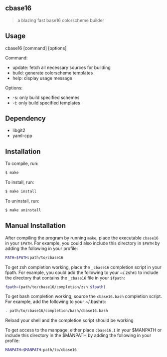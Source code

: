 ## cbase16

> a blazing fast base16 colorscheme builder

## Usage

cbase16 \[command\] \[options\]

Command:

- update: fetch all necessary sources for building
- build: generate colorscheme templates
- help: display usage message

Options:

- -s: only build specified schemes
- -t: only build specified templates

## Dependency

- libgit2
- yaml-cpp

## Installation

To compile, run:

``` sh
$ make
```

To install, run:

``` sh
$ make install
```

To uninstall, run:

``` sh
$ make uninstall
```

## Manual Installation

After compiling the program by running `make`, place the executable `cbase16`
in your `$PATH`. For example, you could also include this directory in `$PATH` by
adding the following in your profile:

``` sh
PATH=$PATH:path/to/cbase16
```

To get zsh completion working, place the `_cbase16` completion script in your
fpath. For example, you could add the following to your ~/.zshrc to include the
directory that contains the `_cbase16` file in your `$fpath`:

``` sh
fpath=(path/to/cbase16/completion/zsh $fpath)
```

To get bash completion working, source the `cbase16.bash` completion script.
For example, add the following to your ~/.bashrc:

``` sh
. path/to/cbase16/completion/bash/cbase16.bash
```

Reload your shell and the completion script should be working

To get access to the manpage, either place `cbase16.1` in your $MANPATH or
include this directory in the $MANPATH by adding the following in your profile:

``` sh
MANPATH=$MANPATH:path/to/cbase16
```
